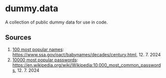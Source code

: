 # dummy.data

A collection of public dummy data for use in code.

## Sources

1. [100 most popular names](./names.txt): <https://www.ssa.gov/oact/babynames/decades/century.html>, 12. 7. 2024
2. [10000 most popular passwords](./10000_most_common_passwords.txt): <https://en.wikipedia.org/wiki/Wikipedia:10,000_most_common_passwords>, 12. 7. 2024
